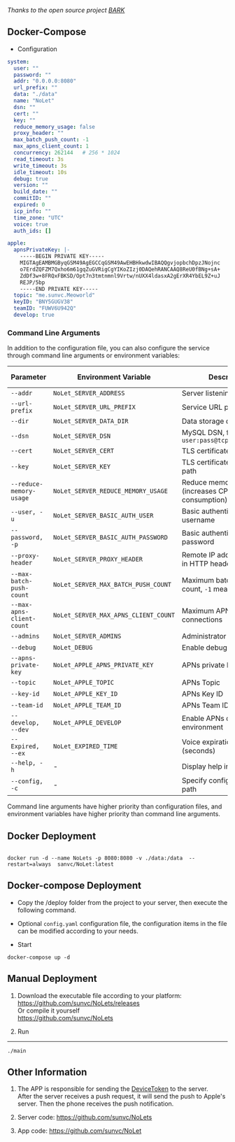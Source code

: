 *Thanks to the open source project [BARK](https://github.com/Finb/Bark)*

## Docker-Compose 
* Configuration

```yaml
system:
  user: ""
  password: ""
  addr: "0.0.0.0:8080"
  url_prefix: ""
  data: "./data"
  name: "NoLet"
  dsn: ""
  cert: ""
  key: ""
  reduce_memory_usage: false
  proxy_header: ""
  max_batch_push_count: -1
  max_apns_client_count: 1
  concurrency: 262144   # 256 * 1024
  read_timeout: 3s
  write_timeout: 3s
  idle_timeout: 10s
  debug: true
  version: ""
  build_date: ""
  commitID: ""
  expired: 0
  icp_info: ""
  time_zone: "UTC"
  voice: true
  auth_ids: []

apple:
  apnsPrivateKey: |-
    -----BEGIN PRIVATE KEY-----
    MIGTAgEAMBMGByqGSM49AgEGCCqGSM49AwEHBHkwdwIBAQQgvjopbchDpzJNojnc
    o7ErdZQFZM7Qxho6m61gqZuGVRigCgYIKoZIzj0DAQehRANCAAQ8ReU0fBNg+sA+
    ZdDf3w+8FRQxFBKSD/Opt7n3tmtnmnl9Vrtw/nUXX4ldasxA2gErXR4YbEL9Z+uJ
    REJP/5bp
    -----END PRIVATE KEY-----
  topic: "me.sunvc.Meoworld"
  keyID: "BNY5GUGV38"
  teamID: "FUWV6U942Q"
  develop: true


```

### Command Line Arguments

In addition to the configuration file, you can also configure the service through command line arguments or environment variables:


| Parameter | Environment Variable | Description | Default Value |
|------|----------|------|--------|
| `--addr` | `NoLet_SERVER_ADDRESS` | Server listening address | `0.0.0.0:8080` |
| `--url-prefix` | `NoLet_SERVER_URL_PREFIX` | Service URL prefix | `/` |
| `--dir` | `NoLet_SERVER_DATA_DIR` | Data storage directory | `./data` |
| `--dsn` | `NoLet_SERVER_DSN` | MySQL DSN, format: `user:pass@tcp(host)/dbname` | Empty |
| `--cert` | `NoLet_SERVER_CERT` | TLS certificate path | Empty |
| `--key` | `NoLet_SERVER_KEY` | TLS certificate private key path | Empty |
| `--reduce-memory-usage` | `NoLet_SERVER_REDUCE_MEMORY_USAGE` | Reduce memory usage (increases CPU consumption) | `false` |
| `--user, -u` | `NoLet_SERVER_BASIC_AUTH_USER` | Basic authentication username | Empty |
| `--password, -p` | `NoLet_SERVER_BASIC_AUTH_PASSWORD` | Basic authentication password | Empty |
| `--proxy-header` | `NoLet_SERVER_PROXY_HEADER` | Remote IP address source in HTTP header | Empty |
| `--max-batch-push-count` | `NoLet_SERVER_MAX_BATCH_PUSH_COUNT` | Maximum batch push count, `-1` means unlimited | `-1` |
| `--max-apns-client-count` | `NoLet_SERVER_MAX_APNS_CLIENT_COUNT` | Maximum APNs client connections | `1` |
| `--admins` | `NoLet_SERVER_ADMINS` | Administrator ID list | Empty |
| `--debug` | `NoLet_DEBUG` | Enable debug mode | `false` |
| `--apns-private-key` | `NoLet_APPLE_APNS_PRIVATE_KEY` | APNs private key path | Empty |
| `--topic` | `NoLet_APPLE_TOPIC` | APNs Topic | Empty |
| `--key-id` | `NoLet_APPLE_KEY_ID` | APNs Key ID | Empty |
| `--team-id` | `NoLet_APPLE_TEAM_ID` | APNs Team ID | Empty |
| `--develop, --dev` | `NoLet_APPLE_DEVELOP` | Enable APNs development environment | `false` |
| `--Expired, --ex` | `NoLet_EXPIRED_TIME` | Voice expiration time (seconds) | `120` |
| `--help, -h` | - | Display help information | - |
| `--config, -c` | - | Specify configuration file path | - |

Command line arguments have higher priority than configuration files, and environment variables have higher priority than command line arguments.

## Docker Deployment

```shell

docker run -d --name NoLets -p 8080:8080 -v ./data:/data  --restart=always  sanvc/NoLet:latest
```

## Docker-compose Deployment
* Copy the /deploy folder from the project to your server, then execute the following command.
* Optional `config.yaml` configuration file, the configuration items in the file can be modified according to your needs.

* Start
```shell
docker-compose up -d
```

## Manual Deployment

1. Download the executable file according to your platform:<br> <a href='https://github.com/sunvc/NoLets/releases'>https://github.com/sunvc/NoLets/releases</a><br>
Or compile it yourself<br>
<a href="https://github.com/sunvc/NoLets">https://github.com/sunvc/NoLets</a>

2. Run
---
```
./main
```

## Other Information

1. The APP is responsible for sending the <a href="https://developer.apple.com/documentation/uikit/uiapplicationdelegate/1622958-application">DeviceToken</a> to the server. <br>After the server receives a push request, it will send the push to Apple's server. Then the phone receives the push notification.

2. Server code: <a href='https://github.com/sunvc/NoLets'>https://github.com/sunvc/NoLets</a><br>

3. App code: <a href="https://github.com/sunvc/NoLet">https://github.com/sunvc/NoLet</a>


